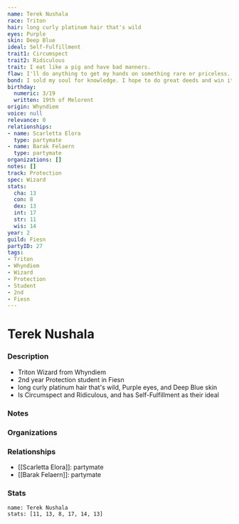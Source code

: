```yaml
---
name: Terek Nushala
race: Triton
hair: long curly platinum hair that's wild
eyes: Purple
skin: Deep Blue
ideal: Self-Fulfillment
trait1: Circumspect
trait2: Ridiculous
trait: I eat like a pig and have bad manners.
flaw: I'll do anything to get my hands on something rare or priceless.
bond: I sold my soul for knowledge. I hope to do great deeds and win it back.
birthday:
  numeric: 3/19
  written: 19th of Melorent
origin: Whyndiem
voice: null
relevance: 0
relationships:
- name: Scarletta Elora
  type: partymate
- name: Barak Felaern
  type: partymate
organizations: []
notes: []
track: Protection
spec: Wizard
stats:
  cha: 13
  con: 8
  dex: 13
  int: 17
  str: 11
  wis: 14
year: 2
guild: Fiesn
partyID: 27
tags:
- Triton
- Whyndiem
- Wizard
- Protection
- Student
- 2nd
- Fiesn
---
```

# Terek Nushala
### Description
- Triton Wizard from Whyndiem
- 2nd year Protection student in Fiesn
- long curly platinum hair that's wild, Purple eyes, and Deep Blue skin
- Is Circumspect and Ridiculous, and has Self-Fulfillment as their ideal

### Notes

### Organizations

### Relationships
- [[Scarletta Elora]]: partymate
- [[Barak Felaern]]: partymate

### Stats
```statblock
name: Terek Nushala
stats: [11, 13, 8, 17, 14, 13]
```